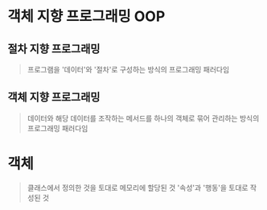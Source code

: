 # 객체 지향 프로그래밍 OOP

## 절차 지향 프로그래밍
> 프로그램을 '데이터'와 '절차'로 구성하는 방식의 프로그래밍 패러다임
>
## 객체  지향 프로그래밍
> 데이터와 해당 데이터를 조작하는 메서드를 하나의 객체로 묶어 관리하는 방식의 프로그래밍 패러다임
>
# 객체
> 클래스에서 정의한 것을 토대로 메모리에 할당된 것
> '속성'과 '행동'을 토대로 작성된 것
>

